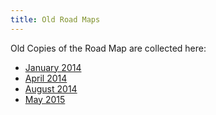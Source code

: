 ```yaml
---
title: Old Road Maps
---
```


Old Copies of the Road Map are collected here:

- [January 2014](/releases/old-road-maps/road-map-january-2014/ "Road Map – January 2014")
- [April 2014](/releases/old-road-maps/road-map-april-2014/ "Road Map – April 2014")
- [August 2014](/releases/old-road-maps/road-map-august-2014/ "Road Map – August 2014")
- [May 2015](/releases/old-road-maps/road-map-may-2015/ "Road Map – May 2015")
